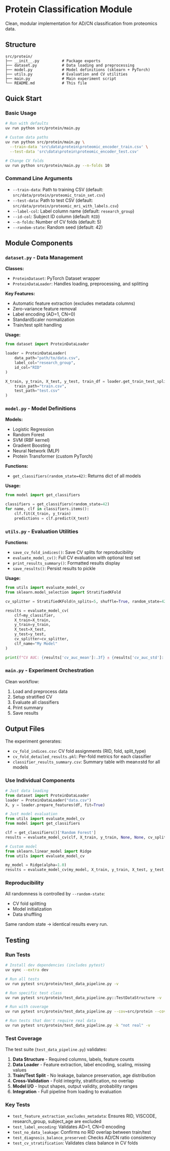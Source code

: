 # Protein Classification Module

Clean, modular implementation for AD/CN classification from proteomics data.

## Structure

```
src/protein/
├── __init__.py          # Package exports
├── dataset.py           # Data loading and preprocessing
├── model.py             # Model definitions (sklearn + PyTorch)
├── utils.py             # Evaluation and CV utilities
├── main.py              # Main experiment script
└── README.md            # This file
```

## Quick Start

### Basic Usage

```bash
# Run with defaults
uv run python src/protein/main.py

# Custom data paths
uv run python src/protein/main.py \
  --train-data 'src\data\protein\proteomic_encoder_train.csv' \
  --test-data 'src\data\protein\proteomic_encoder_test.csv'

# Change CV folds
uv run python src/protein/main.py --n-folds 10
```

### Command Line Arguments

- `--train-data`: Path to training CSV (default: `src/data/protein/proteomic_train_set.csv`)
- `--test-data`: Path to test CSV (default: `src/data/protein/proteomic_mri_with_labels.csv`)
- `--label-col`: Label column name (default: `research_group`)
- `--id-col`: Subject ID column (default: `RID`)
- `--n-folds`: Number of CV folds (default: 5)
- `--random-state`: Random seed (default: 42)

## Module Components

### `dataset.py` - Data Management

**Classes:**
- `ProteinDataset`: PyTorch Dataset wrapper
- `ProteinDataLoader`: Handles loading, preprocessing, and splitting

**Key Features:**
- Automatic feature extraction (excludes metadata columns)
- Zero-variance feature removal
- Label encoding (AD=1, CN=0)
- StandardScaler normalization
- Train/test split handling

**Usage:**
```python
from dataset import ProteinDataLoader

loader = ProteinDataLoader(
    data_path="path/to/data.csv",
    label_col="research_group",
    id_col="RID"
)

X_train, y_train, X_test, y_test, train_df = loader.get_train_test_split(
    train_path="train.csv",
    test_path="test.csv"
)
```

### `model.py` - Model Definitions

**Models:**
- Logistic Regression
- Random Forest
- SVM (RBF kernel)
- Gradient Boosting
- Neural Network (MLP)
- Protein Transformer (custom PyTorch)

**Functions:**
- `get_classifiers(random_state=42)`: Returns dict of all models

**Usage:**
```python
from model import get_classifiers

classifiers = get_classifiers(random_state=42)
for name, clf in classifiers.items():
    clf.fit(X_train, y_train)
    predictions = clf.predict(X_test)
```

### `utils.py` - Evaluation Utilities

**Functions:**
- `save_cv_fold_indices()`: Save CV splits for reproducibility
- `evaluate_model_cv()`: Full CV evaluation with optional test set
- `print_results_summary()`: Formatted results display
- `save_results()`: Persist results to pickle

**Usage:**
```python
from utils import evaluate_model_cv
from sklearn.model_selection import StratifiedKFold

cv_splitter = StratifiedKFold(n_splits=5, shuffle=True, random_state=42)

results = evaluate_model_cv(
    clf=my_classifier,
    X_train=X_train,
    y_train=y_train,
    X_test=X_test,
    y_test=y_test,
    cv_splitter=cv_splitter,
    clf_name="My Model"
)

print(f"CV AUC: {results['cv_auc_mean']:.3f} ± {results['cv_auc_std']:.3f}")
```

### `main.py` - Experiment Orchestration

Clean workflow:
1. Load and preprocess data
2. Setup stratified CV
3. Evaluate all classifiers
4. Print summary
5. Save results

## Output Files

The experiment generates:

- `cv_fold_indices.csv`: CV fold assignments (RID, fold, split_type)
- `cv_fold_detailed_results.pkl`: Per-fold metrics for each classifier
- `classifier_results_summary.csv`: Summary table with mean±std for all models


### Use Individual Components

```python
# Just data loading
from dataset import ProteinDataLoader
loader = ProteinDataLoader("data.csv")
X, y = loader.prepare_features(df, fit=True)

# Just model evaluation
from utils import evaluate_model_cv
from model import get_classifiers

clf = get_classifiers()['Random Forest']
results = evaluate_model_cv(clf, X_train, y_train, None, None, cv_splitter)

# Custom model
from sklearn.linear_model import Ridge
from utils import evaluate_model_cv

my_model = Ridge(alpha=1.0)
results = evaluate_model_cv(my_model, X_train, y_train, X_test, y_test, cv_splitter)
```

### Reproducibility

All randomness is controlled by `--random-state`:
- CV fold splitting
- Model initialization
- Data shuffling

Same random state → identical results every run.

## Testing

### Run Tests

```bash
# Install dev dependencies (includes pytest)
uv sync --extra dev

# Run all tests
uv run pytest src/protein/test_data_pipeline.py -v

# Run specific test class
uv run pytest src/protein/test_data_pipeline.py::TestDataStructure -v

# Run with coverage
uv run pytest src/protein/test_data_pipeline.py --cov=src/protein --cov-report=html

# Run tests that don't require real data
uv run pytest src/protein/test_data_pipeline.py -k "not real" -v
```

### Test Coverage

The test suite (`test_data_pipeline.py`) validates:

1. **Data Structure** - Required columns, labels, feature counts
2. **Data Loader** - Feature extraction, label encoding, scaling, missing values
3. **Train/Test Split** - No leakage, balance preservation, age distribution
4. **Cross-Validation** - Fold integrity, stratification, no overlap
5. **Model I/O** - Input shapes, output validity, probability ranges
6. **Integration** - Full pipeline from loading to evaluation

### Key Tests

- `test_feature_extraction_excludes_metadata`: Ensures RID, VISCODE, research_group, subject_age are excluded
- `test_label_encoding`: Validates AD=1, CN=0 encoding
- `test_no_data_leakage`: Confirms no RID overlap between train/test
- `test_diagnosis_balance_preserved`: Checks AD/CN ratio consistency
- `test_cv_stratification`: Validates class balance in CV folds
